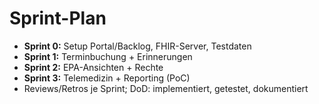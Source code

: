 # Sprint-Plan

- **Sprint 0:** Setup Portal/Backlog, FHIR-Server, Testdaten
- **Sprint 1:** Terminbuchung + Erinnerungen
- **Sprint 2:** EPA-Ansichten + Rechte
- **Sprint 3:** Telemedizin + Reporting (PoC)
- Reviews/Retros je Sprint; DoD: implementiert, getestet, dokumentiert
